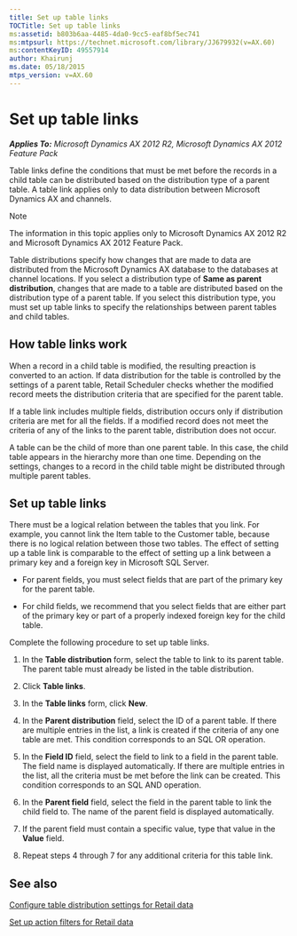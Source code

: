```yaml
---
title: Set up table links
TOCTitle: Set up table links
ms:assetid: b803b6aa-4485-4da0-9cc5-eaf8bf5ec741
ms:mtpsurl: https://technet.microsoft.com/library/JJ679932(v=AX.60)
ms:contentKeyID: 49557914
author: Khairunj
ms.date: 05/18/2015
mtps_version: v=AX.60
---
```


# Set up table links 


_**Applies To:** Microsoft Dynamics AX 2012 R2, Microsoft Dynamics AX 2012 Feature Pack_

Table links define the conditions that must be met before the records in a child table can be distributed based on the distribution type of a parent table. A table link applies only to data distribution between Microsoft Dynamics AX and channels.


> [!NOTE]
> <P>The information in this topic applies only to Microsoft Dynamics AX 2012 R2 and Microsoft Dynamics AX 2012 Feature Pack.</P>



Table distributions specify how changes that are made to data are distributed from the Microsoft Dynamics AX database to the databases at channel locations. If you select a distribution type of **Same as parent distribution**, changes that are made to a table are distributed based on the distribution type of a parent table. If you select this distribution type, you must set up table links to specify the relationships between parent tables and child tables.

## How table links work

When a record in a child table is modified, the resulting preaction is converted to an action. If data distribution for the table is controlled by the settings of a parent table, Retail Scheduler checks whether the modified record meets the distribution criteria that are specified for the parent table.

If a table link includes multiple fields, distribution occurs only if distribution criteria are met for all the fields. If a modified record does not meet the criteria of any of the links to the parent table, distribution does not occur.

A table can be the child of more than one parent table. In this case, the child table appears in the hierarchy more than one time. Depending on the settings, changes to a record in the child table might be distributed through multiple parent tables.

## Set up table links

There must be a logical relation between the tables that you link. For example, you cannot link the Item table to the Customer table, because there is no logical relation between those two tables. The effect of setting up a table link is comparable to the effect of setting up a link between a primary key and a foreign key in Microsoft SQL Server.

  - For parent fields, you must select fields that are part of the primary key for the parent table.

  - For child fields, we recommend that you select fields that are either part of the primary key or part of a properly indexed foreign key for the child table.

Complete the following procedure to set up table links.

1.  In the **Table distribution** form, select the table to link to its parent table. The parent table must already be listed in the table distribution.

2.  Click **Table links**.

3.  In the **Table links** form, click **New**.

4.  In the **Parent distribution** field, select the ID of a parent table. If there are multiple entries in the list, a link is created if the criteria of any one table are met. This condition corresponds to an SQL OR operation.

5.  In the **Field ID** field, select the field to link to a field in the parent table. The field name is displayed automatically. If there are multiple entries in the list, all the criteria must be met before the link can be created. This condition corresponds to an SQL AND operation.

6.  In the **Parent field** field, select the field in the parent table to link the child field to. The name of the parent field is displayed automatically.

7.  If the parent field must contain a specific value, type that value in the **Value** field.

8.  Repeat steps 4 through 7 for any additional criteria for this table link.

## See also

[Configure table distribution settings for Retail data](configure-table-distribution-settings-for-retail-data.md)

[Set up action filters for Retail data](set-up-action-filters-for-retail-data.md)

  


